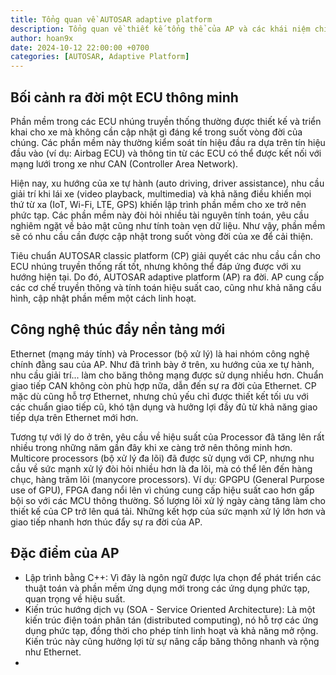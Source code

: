 ```yaml
---
title: Tổng quan về AUTOSAR adaptive platform
description: Tổng quan về thiết kế tổng thể của AP và các khái niệm chính
author: hoan9x
date: 2024-10-12 22:00:00 +0700
categories: [AUTOSAR, Adaptive Platform]
---
```


## Bối cảnh ra đời một ECU thông minh

Phần mềm trong các ECU nhúng truyền thống thường được thiết kế và triển khai cho xe mà không cần cập nhật gì đáng kể trong suốt vòng đời của chúng. Các phần mềm này thường kiểm soát tín hiệu đầu ra dựa trên tín hiệu đầu vào (ví dụ: Airbag ECU) và thông tin từ các ECU có thể được kết nối với mạng lưới trong xe như CAN (Controller Area Network).

Hiện nay, xu hướng của xe tự hành (auto driving, driver assistance), nhu cầu giải trí khi lái xe (video playback, multimedia) và khả năng điều khiển mọi thứ từ xa (IoT, Wi-Fi, LTE, GPS) khiến lập trình phần mềm cho xe trở nên phức tạp. Các phần mềm này đòi hỏi nhiều tài nguyên tính toán, yêu cầu nghiêm ngặt về bảo mật cũng như tính toàn vẹn dữ liệu. Như vậy, phần mềm sẽ có nhu cầu cần được cập nhật trong suốt vòng đời của xe để cải thiện.

Tiêu chuẩn AUTOSAR classic platform (CP) giải quyết các nhu cầu cần cho ECU nhúng truyền thống rất tốt, nhưng không thể đáp ứng được với xu hướng hiện tại. Do đó, AUTOSAR adaptive platform (AP) ra đời. AP cung cấp các cơ chế truyền thông và tính toán hiệu suất cao, cũng như khả năng cấu hình, cập nhật phần mềm một cách linh hoạt.

## Công nghệ thúc đẩy nền tảng mới

Ethernet (mạng máy tính) và Processor (bộ xử lý) là hai nhóm công nghệ chính đằng sau của AP. Như đã trình bày ở trên, xu hướng của xe tự hành, nhu cầu giải trí... làm cho băng thông mạng được sử dụng nhiều hơn. Chuẩn giao tiếp CAN không còn phù hợp nữa, dẫn đến sự ra đời của Ethernet. CP mặc dù cũng hỗ trợ Ethernet, nhưng chủ yếu chỉ được thiết kết tối ưu với các chuẩn giao tiếp cũ, khó tận dụng và hưởng lợi đầy đủ từ khả năng giao tiếp dựa trên Ethernet mới hơn.

Tương tự với lý do ở trên, yêu cầu về hiệu suất của Processor đã tăng lên rất nhiều trong những năm gần đây khi xe càng trở nên thông minh hơn. Multicore processors (bộ xử lý đa lõi) đã được sử dụng với CP, nhưng nhu cầu về sức mạnh xử lý đòi hỏi nhiều hơn là đa lõi, mà có thể lên đến hàng chục, hàng trăm lõi (manycore processors). Ví dụ: GPGPU (General Purpose use of GPU), FPGA đang nổi lên vì chúng cung cấp hiệu suất cao hơn gấp bội so với các MCU thông thường. Số lượng lõi xử lý ngày càng tăng làm cho thiết kế của CP trở lên quá tải. Những kết hợp của sức mạnh xử lý lớn hơn và giao tiếp nhanh hơn thúc đẩy sự ra đời của AP.

## Đặc điểm của AP

- Lập trình bằng C++: Vì đây là ngôn ngữ được lựa chọn để phát triển các thuật toán và phần mềm ứng dụng mới trong các ứng dụng phức tạp, quan trọng về hiệu suất.
- Kiến ​​trúc hướng dịch vụ (SOA - Service Oriented Architecture): Là một kiến trúc điện toán phân tán (distributed computing), nó hỗ trợ các ứng dụng phức tạp, đồng thời cho phép tính linh hoạt và khả năng mở rộng. Kiến trúc này cũng hưởng lợi từ sự nâng cấp băng thông nhanh và rộng như Ethernet.
- 
